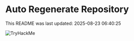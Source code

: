 # Auto Regenerate Repository

This README was last updated: 2025-08-23 06:40:25

 ![TryHackMe](https://tryhackme.com/badge/533634)